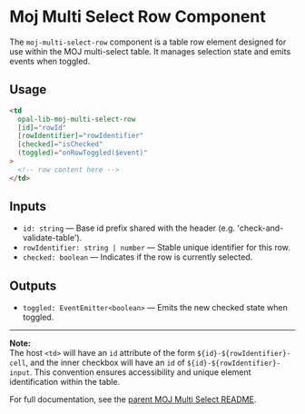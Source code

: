 # Moj Multi Select Row Component

The `moj-multi-select-row` component is a table row element designed for use within the MOJ multi-select table. It manages selection state and emits events when toggled.

## Usage

```html
<td
  opal-lib-moj-multi-select-row
  [id]="rowId"
  [rowIdentifier]="rowIdentifier"
  [checked]="isChecked"
  (toggled)="onRowToggled($event)"
>
  <!-- row content here -->
</td>
```

## Inputs

- `id: string` — Base id prefix shared with the header (e.g. 'check-and-validate-table').
- `rowIdentifier: string | number` — Stable unique identifier for this row.
- `checked: boolean` — Indicates if the row is currently selected.

## Outputs

- `toggled: EventEmitter<boolean>` — Emits the new checked state when toggled.

---

**Note:**  
The host `<td>` will have an `id` attribute of the form `${id}-${rowIdentifier}-cell`, and the inner checkbox will have an `id` of `${id}-${rowIdentifier}-input`. This convention ensures accessibility and unique element identification within the table.

For full documentation, see the [parent MOJ Multi Select README](../README.md).
